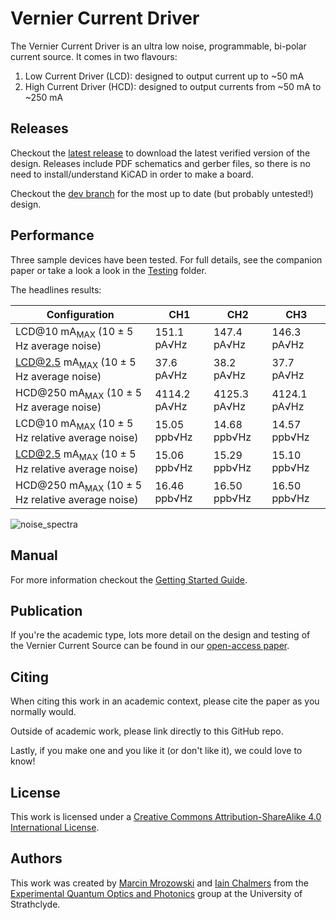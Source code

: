 # Vernier Current Driver

The Vernier Current Driver is an ultra low noise, programmable, bi-polar current source. It comes in two flavours:

1. Low Current Driver (LCD): designed to output current up to ~50 mA
2. High Current Driver (HCD): designed to output currents from ~50 mA to ~250 mA

## Releases

Checkout the [latest release](https://github.com/Strathclyde-EQOP/Vernier-Current-Driver/releases/latest) to download the latest verified version of the design. Releases include PDF schematics and gerber files, so there is no need to install/understand KiCAD in order to make a board.

Checkout the [dev branch](https://github.com/Strathclyde-EQOP/Vernier-Current-Driver/tree/dev) for the most up to date (but probably untested!) design.

## Performance

Three sample devices have been tested. For full details, see the companion paper or take a look a look in the [Testing](/Doc/Testing/) folder.

The headlines results:

|Configuration|CH1|CH2|CH3|
|---|---|---|---|
|LCD@10 mA<sub>MAX</sub> (10 ± 5 Hz average noise) | 151.1 pA√Hz | 147.4 pA√Hz | 146.3 pA√Hz |
|LCD@2.5 mA<sub>MAX</sub> (10 ± 5 Hz average noise) | 37.6 pA√Hz | 38.2 pA√Hz | 37.7 pA√Hz |
|HCD@250 mA<sub>MAX</sub> (10 ± 5 Hz average noise) | 4114.2 pA√Hz | 4125.3 pA√Hz | 4124.1 pA√Hz |
|LCD@10 mA<sub>MAX</sub> (10 ± 5 Hz relative average noise) | 15.05 ppb√Hz | 14.68 ppb√Hz | 14.57 ppb√Hz |
|LCD@2.5 mA<sub>MAX</sub> (10 ± 5 Hz relative average noise) | 15.06 ppb√Hz | 15.29 ppb√Hz | 15.10 ppb√Hz |
|HCD@250 mA<sub>MAX</sub> (10 ± 5 Hz relative average noise) | 16.46 ppb√Hz | 16.50 ppb√Hz | 16.50 ppb√Hz |

![noise_spectra](https://user-images.githubusercontent.com/9080690/178984223-829c2031-2b9f-4e59-92e7-14322450444f.svg)

## Manual

For more information checkout the [Getting Started Guide](Doc/README.md).

## Publication

If you're the academic type, lots more detail on the design and testing of the Vernier Current Source can be found in our [open-access paper]().

## Citing

When citing this work in an academic context, please cite the paper as you normally would.

Outside of academic work, please link directly to this GitHub repo.

Lastly, if you make one and you like it (or don't like it), we could love to know!

## License

This work is licensed under a [Creative Commons Attribution-ShareAlike 4.0 International License](https://creativecommons.org/licenses/by-sa/4.0/).

## Authors

This work was created by [Marcin Mrozowski](https://eqop.phys.strath.ac.uk/people/marcin-mrozowski/) and [Iain Chalmers](https://eqop.phys.strath.ac.uk/people/iain-chalmers/)
from the [Experimental Quantum Optics and Photonics](http://photonics.phys.strath.ac.uk/)
group at the University of Strathclyde.
